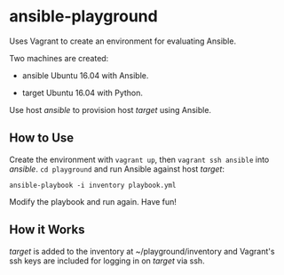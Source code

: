 # ansible-playground

Uses Vagrant to create an environment for evaluating Ansible.

Two machines are created:

- ansible
  Ubuntu 16.04 with Ansible.

- target
  Ubuntu 16.04 with Python.

Use host _ansible_ to provision host _target_ using Ansible.

## How to Use

Create the environment with `vagrant up`, then `vagrant ssh ansible` into _ansible_.
`cd playground` and run Ansible against host _target_:

    ansible-playbook -i inventory playbook.yml

Modify the playbook and run again.
Have fun!

## How it Works

_target_ is added to the inventory at ~/playground/inventory and Vagrant's ssh keys
are included for logging in on _target_ via ssh.
